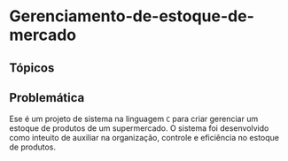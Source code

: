# Gerenciamento-de-estoque-de-mercado
## Tópicos
## Problemática 
Ese é um projeto de sistema na linguagem `C` para criar gerenciar um estoque de produtos de um supermercado. O sistema foi desenvolvido como inteuito de auxiliar na organização, controle e eficiência no estoque de produtos.
